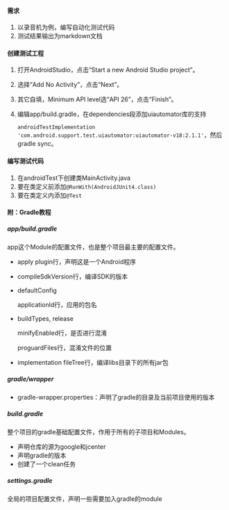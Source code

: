 #### 需求

1. 以录音机为例，编写自动化测试代码
2. 测试结果输出为markdown文档

#### 创建测试工程

1. 打开AndroidStudio，点击“Start a new Android Studio project”。

2. 选择“Add No Activity”，点击“Next”。

3. 其它自填，Minimum API level选“API 26”，点击“Finish”。

4. 编辑app/build.gradle，在dependencies段添加uiautomator库的支持

   `androidTestImplementation 'com.android.support.test.uiautomator:uiautomator-v18:2.1.1'`，然后gradle sync。

#### 编写测试代码

1. 在androidTest下创建类MainActivity.java
2. 要在类定义前添加`@RunWith(AndroidJUnit4.class)`
3. 要在类定义内添加`@Test`

#### 附：Gradle教程

##### app/build.gradle

app这个Module的配置文件，也是整个项目最主要的配置文件。

- apply plugin行，声明这是一个Android程序

- compileSdkVersion行，编译SDK的版本

- defaultConfig

  applicationId行，应用的包名

- buildTypes, release

  minifyEnabled行，是否进行混淆

  proguardFiles行，混淆文件的位置

- implementation fileTree行，编译libs目录下的所有jar包

##### gradle/wrapper

- gradle-wrapper.properties：声明了gradle的目录及当前项目使用的版本

##### build.gradle

整个项目的gradle基础配置文件，作用于所有的子项目和Modules。

- 声明仓库的源为google和jcenter
- 声明gradle的版本
- 创建了一个clean任务

##### settings.gradle

全局的项目配置文件，声明一些需要加入gradle的module